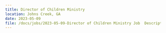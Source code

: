```yaml
---
title: Director of Children Ministry
location: Johns Creek, GA
date: 2023-05-09
file: /docs/jobs/2023-05-09-Director of Children Ministry Job  Description v 03-23 - Andrew Lo.pdf
---
```

